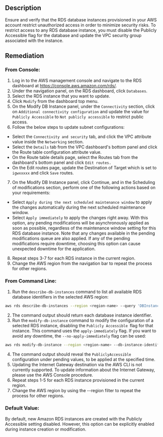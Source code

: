 ## Description

Ensure and verify that the RDS database instances provisioned in your AWS account restrict unauthorized access in order to minimize security risks. To restrict access to any RDS database instance, you must disable the Publicly Accessible flag for the database and update the VPC security group associated with the instance.

## Remediation

### From Console:

1. Log in to the AWS management console and navigate to the RDS dashboard at https://console.aws.amazon.com/rds/.
2. Under the navigation panel, on the RDS dashboard, click `Databases`.
3. Select the RDS instance that you want to update.
4. Click `Modify` from the dashboard top menu.
5. On the Modify DB Instance panel, under the `Connectivity` section, click on `Additional connectivity configuration` and update the value for `Publicly Accessible` to `Not publicly accessible` to restrict public access.
6. Follow the below steps to update subnet configurations:
  - Select the `Connectivity and security` tab, and click the VPC attribute value inside the `Networking` section.
  - Select the `Details` tab from the VPC dashboard's bottom panel and click the Route table configuration attribute value.
  - On the Route table details page, select the Routes tab from the dashboard's bottom panel and click `Edit routes.`
  - On the Edit routes page, update the Destination of Target which is set to `igwxxxxx` and click `Save` routes.
7. On the Modify DB Instance panel, click Continue, and in the Scheduling of modifications section, perform one of the following actions based on your requirements:
  - Select `Apply during the next scheduled maintenance window` to apply the changes automatically during the next scheduled maintenance window.
  - Select `Apply immediately` to apply the changes right away. With this option, any pending modifications will be asynchronously applied as soon as possible, regardless of the maintenance window setting for this RDS database instance. Note that any changes available in the pending modifications queue are also applied. If any of the pending modifications require downtime, choosing this option can cause unexpected downtime for the application.
8. Repeat steps 3-7 for each RDS instance in the current region.
9. Change the AWS region from the navigation bar to repeat the process for other regions.

### From Command Line:

1. Run the `describe-db-instances` command to list all available RDS database identifiers in the selected AWS region:

```bash
aws rds describe-db-instances --region <region-name> --query 'DBInstances[*].DBInstanceIdentifier'
```

2. The command output should return each database instance identifier.
3. Run the `modify-db-instance` command to modify the configuration of a selected RDS instance, disabling the `Publicly Accessible `flag for that instance. This command uses the `apply-immediately` flag. If you want to avoid any downtime, the `--no-apply-immediately` flag can be used:

```bash
aws rds modify-db-instance --region <region-name> --db-instance-identifier <db-instance-name> --no-publicly-accessible --apply-immediately
```

4. The command output should reveal the `PubliclyAccessible` configuration under pending values, to be applied at the specified time.
5. Updating the Internet Gateway destination via the AWS CLI is not currently supported. To update information about the Internet Gateway, please use the AWS Console procedure.
6. Repeat steps 1-5 for each RDS instance provisioned in the current region.
7. Change the AWS region by using the --region filter to repeat the process for other regions.

### Default Value:

By default, new Amazon RDS instances are created with the Publicly Accessible setting disabled. However, this option can be explicitly enabled during instance creation or modification.